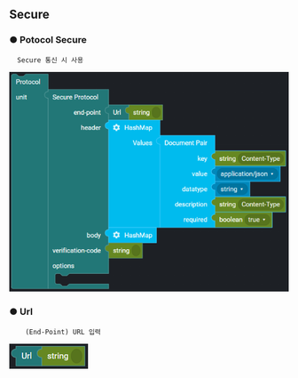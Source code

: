 ## Secure

### ● Potocol Secure

      Secure 통신 시 사용

![](../../../img/assets/image%20%28173%29.png)

### ● Url

        (End-Point) URL 입력

![](../../../img/assets/image%20%2849%29.png)
